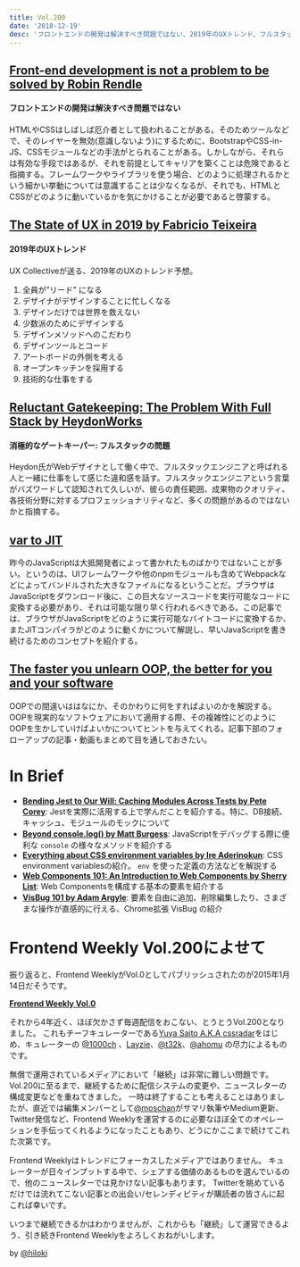 ```yaml
---
title: Vol.200
date: '2018-12-19'
desc: 'フロントエンドの開発は解決すべき問題ではない、2019年のUXトレンド、フルスタックの問題、ほか計10リンク'
---
```


## [Front-end development is not a problem to be solved by Robin Rendle](https://css-tricks.com/front-end-development-is-not-a-problem-to-be-solved/)

#### フロントエンドの開発は解決すべき問題ではない

HTMLやCSSはしばしば厄介者として扱われることがある。そのためツールなどで、そのレイヤーを無効(意識しないよう)にするために、BootstrapやCSS-in-JS、CSSモジュールなどの手法がとられることがある。しかしながら、それらは有効な手段ではあるが、それを前提としてキャリアを築くことは危険であると指摘する。フレームワークやライブラリを使う場合、どのように処理されるかという細かい挙動については意識することは少なくなるが、それでも、HTMLとCSSがどのように動いているかを気にかけることが必要であると啓蒙する。

## [The State of UX in 2019 by Fabricio Teixeira](https://trends.uxdesign.cc/2019)

#### 2019年のUXトレンド

UX Collectiveが送る、2019年のUXのトレンド予想。

1. 全員が”リード” になる
2. デザイナがデザインすることに忙しくなる
3. デザインだけでは世界を救えない
4. 少数派のためにデザインする
5. デザインメソッドへのこだわり
6. デザインツールとコード
7. アートボードの外側を考える
8. オープンキッチンを採用する
9. 技術的な仕事をする


## [Reluctant Gatekeeping: The Problem With Full Stack by HeydonWorks](http://www.heydonworks.com/article/reluctant-gatekeeping-the-problem-with-full-stack)

#### 消極的なゲートキーパー: フルスタックの問題

Heydon氏がWebデザイナとして働く中で、フルスタックエンジニアと呼ばれる人と一緒に仕事をして感じた違和感を話す。フルスタックエンジニアという言葉がバズワードして認知されて久しいが、彼らの責任範囲、成果物のクオリティ、各技術分野に対するプロフェッショナリティなど、多くの問題があるのではないかと指摘する。

## [var to JIT](https://alistapart.com/article/var-to-jit/)

昨今のJavaScriptは大抵開発者によって書かれたものばかりではないことが多い。というのは、UIフレームワークや他のnpmモジュールも含めてWebpackなどによってバンドルされた大きなファイルになるということだ。ブラウザはJavaScriptをダウンロード後に、この巨大なソースコードを実行可能なコードに変換する必要があり、それは可能な限り早く行われるべきである。この記事では、ブラウザがJavaScriptをどのように実行可能なバイトコードに変換するか、またJITコンパイラがどのように動くかについて解説し、早いJavaScriptを書き続けるためのコンセプトを紹介する。

## [The faster you unlearn OOP, the better for you and your software](https://dpc.pw/the-faster-you-unlearn-oop-the-better-for-you-and-your-software)

OOPでの間違いははなにか、そのかわりに何をすればよいのかを解説する。OOPを現実的なソフトウェアにおいて適用する際、その複雑性にどのようにOOPを生かしていけばよいかについてヒントを与えてくれる。記事下部のフォローアップの記事・動画もまとめて目を通しておきたい。

# In Brief

- [**Bending Jest to Our Will: Caching Modules Across Tests by Pete Corey**](http://www.petecorey.com/blog/2018/11/05/bending-jest-to-our-will-caching-modules-across-tests/): Jestを実際に活用する上で学んだことを紹介する。特に、DB接続、キャッシュ、モジュールのモックについて
- [**Beyond console.log() by Matt Burgess**](https://medium.com/@mattburgess/beyond-console-log-2400fdf4a9d8): JavaScriptをデバッグする際に便利な `console` の様々なメソッドを紹介する
- [**Everything about CSS environment variables by Ire Aderinokun**](https://bitsofco.de/css-environment-variables/): CSS environment variablesの紹介。 `env`  を使った定義の方法などを解説する
- [**Web Components 101: An Introduction to Web Components by Sherry List**](https://www.telerik.com/blogs/web-components-101-an-introduction-to-web-components): Web Componentsを構成する基本の要素を紹介する
- [**VisBug 101 by Adam Argyle**](https://medium.com/google-design/visbug-101-d2636120f8d7): 要素を自由に追加、削除編集したり、さまざまな操作が直感的に行える、Chrome拡張 VisBug の紹介


# Frontend Weekly Vol.200によせて

振り返ると、Frontend WeeklyがVol.0としてパブリッシュされたのが2015年1月14日だそうです。

[**Frontend Weekly Vol.0**](https://github.com/frontendweekly/frontendweekly.tokyo/blob/master/content/0.md)

それから4年近く、ほぼ欠かさず毎週配信をおこない、とうとうVol.200となりました。
これもチーフキュレーターである[Yuya Saito A.K.A cssradar](https://twitter.com/cssradar)をはじめ、キュレーターの [@1000ch](https://twitter.com/1000ch) 、[Layzie](https://github.com/Layzie)、[@t32k](https://twitter.com/t32k)、[@ahomu](https://twitter.com/ahomu) の尽力によるものです。

無償で運用されているメディアにおいて「継続」は非常に難しい問題です。
Vol.200に至るまで、継続するために配信システムの変更や、ニュースレターの構成変更などを重ねてきました。
一時は終了することも考えることはありましたが、直近では編集メンバーとして[@moschan](https://twitter.com/moschann)がサマリ執筆やMedium更新、Twitter発信など、Frontend Weeklyを運営するのに必要なほぼ全てのオペレーションを手伝ってくれるようになったこともあり、どうにかここまで続けてこれた次第です。

Frontend Weeklyはトレンドにフォーカスしたメディアではありません。
キュレーターが日々インプットする中で、シェアする価値のあるものを選んでいるので、他のニュースレターでは見かけない記事もあります。
Twitterを眺めているだけでは流れてこない記事との出会い/セレンディピティが購読者の皆さんに起これば幸いです。

いつまで継続できるかはわかりませんが、これからも「継続」して運営できるよう、引き続きFrontend Weeklyをよろしくおねがいします。

by [@hiloki](https://twitter.com/hiloki)


